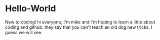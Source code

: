 # Hello-World
New to coding!
hi everyone, I'm mike and I'm hoping to learn a little about coding and github. they say that you can't teach an old dog new tricks. I guess we will see.
